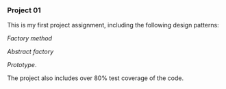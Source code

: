 ### Project 01 ###

This is my first project assignment, including the following design patterns:

*Factory method*

*Abstract factory*

*Prototype*.

The project also includes over 80% test coverage of the code.
